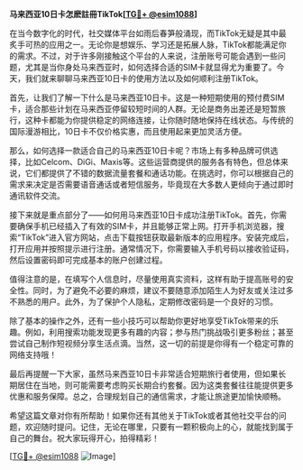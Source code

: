 **马来西亚10日卡怎麽註冊TikTok[[TG💪+ @esim1088](https://t.me/s/esim1088)]**

在当今数字化的时代，社交媒体平台如雨后春笋般涌现，而TikTok无疑是其中最炙手可热的应用之一。无论你是想娱乐、学习还是拓展人脉，TikTok都能满足你的需求。不过，对于许多刚接触这个平台的人来说，注册账号可能会遇到一些问题，尤其是当你身处马来西亚时，如何选择合适的SIM卡就显得尤为重要了。今天，我们就来聊聊马来西亚10日卡的使用方法以及如何顺利注册TikTok。

首先，让我们了解一下什么是马来西亚10日卡。这是一种短期使用的预付费SIM卡，适合那些计划在马来西亚停留较短时间的人群。无论是商务出差还是短暂旅行，这种卡都能为你提供稳定的网络连接，让你随时随地保持在线状态。与传统的国际漫游相比，10日卡不仅价格实惠，而且使用起来更加灵活方便。

那么，如何选择一款适合自己的马来西亚10日卡呢？市场上有多种品牌可供选择，比如Celcom、DiGi、Maxis等。这些运营商提供的服务各有特色，但总体来说，它们都提供了不错的数据流量套餐和通话功能。在挑选时，你可以根据自己的需求来决定是否需要语音通话或者短信服务，毕竟现在大多数人更倾向于通过即时通讯软件交流。

接下来就是重点部分了——如何用马来西亚10日卡成功注册TikTok。首先，你需要确保手机已经插入了有效的SIM卡，并且能够正常上网。打开手机浏览器，搜索“TikTok”进入官方网站，点击下载按钮获取最新版本的应用程序。安装完成后，打开应用并按照提示进行注册。通常情况下，你需要输入手机号码以接收验证码，然后设置密码即可完成基本的账户创建过程。

值得注意的是，在填写个人信息时，尽量使用真实资料，这样有助于提高账号的安全性。同时，为了避免不必要的麻烦，建议不要随意添加陌生人为好友或关注过多不熟悉的用户。此外，为了保护个人隐私，定期修改密码是一个良好的习惯。

除了基本的操作之外，还有一些小技巧可以帮助你更好地享受TikTok带来的乐趣。例如，利用搜索功能发现更多有趣的内容；参与热门挑战吸引更多粉丝；甚至尝试自己制作短视频分享生活点滴。当然，这一切的前提是你得有一个稳定可靠的网络支持哦！

最后再提醒一下大家，虽然马来西亚10日卡非常适合短期旅行者使用，但如果长期居住在当地，则可能需要考虑购买长期合约套餐。因为这类套餐往往能提供更多优惠和服务保障。总之，合理规划自己的通信需求，才能让旅途更加愉快顺畅。

希望这篇文章对你有所帮助！如果你还有其他关于TikTok或者其他社交平台的问题，欢迎随时提问。记住，无论在哪里，只要有一颗积极向上的心，就能找到属于自己的舞台。祝大家玩得开心，拍得精彩！

[[TG💪+ @esim1088](https://t.me/s/esim1088) ![Image](https://i.postimg.cc/4NQfJmqS/Snipaste-2025-05-13-00-14-12.png)]